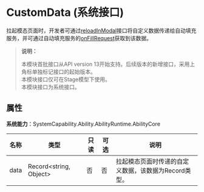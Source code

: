 # CustomData (系统接口)

拉起模态页面时，开发者可通过[reloadInModal](js-apis-inner-application-autoFillExtensionContext-sys.md)接口将自定义数据传递给自动填充服务，并可通过自动填充服务的[onFillRequest](js-apis-app-ability-autoFillExtensionAbility-sys.md)获取到该数据。

> **说明：**
> 
> 本模块首批接口从API version 13开始支持。后续版本的新增接口，采用上角标单独标记接口的起始版本。  
> 本模块接口仅可在Stage模型下使用。  
> 本模块接口为系统接口。

##  属性

**系统能力**：SystemCapability.Ability.AbilityRuntime.AbilityCore

| 名称 | 类型                   | 只读 | 可选 | 说明                                                 |
| ---- | ---------------------- | ---- | ---- | ---------------------------------------------------- |
| data | Record<string, Object> | 否   | 否   | 拉起模态页面时传递的自定义数据，该数据为Record类型。 |
